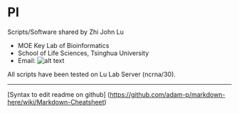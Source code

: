 # PI

Scripts/Software shared by Zhi John Lu

* MOE Key Lab of Bioinformatics
* School of Life Sciences, Tsinghua University
* Email: 
![alt text](http://lulab.life.tsinghua.edu.cn/postar/image/email.png "lulab")


All scripts have been tested on Lu Lab Server (ncrna/30).




---

[Syntax to edit readme on github] (https://github.com/adam-p/markdown-here/wiki/Markdown-Cheatsheet)

